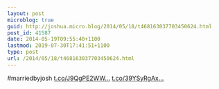 ```yaml
---
layout: post
microblog: true
guid: http://joshua.micro.blog/2014/05/18/t468163037703450624.html
post_id: 41587
date: 2014-05-19T09:55:40+1100
lastmod: 2019-07-30T17:41:51+1100
type: post
url: /2014/05/18/t468163037703450624.html
---
```

#marriedbyjosh [t.co/J9QgPE2WW...](http://t.co/J9QgPE2WWP) [t.co/39YSyRgAx...](http://t.co/39YSyRgAxC)

